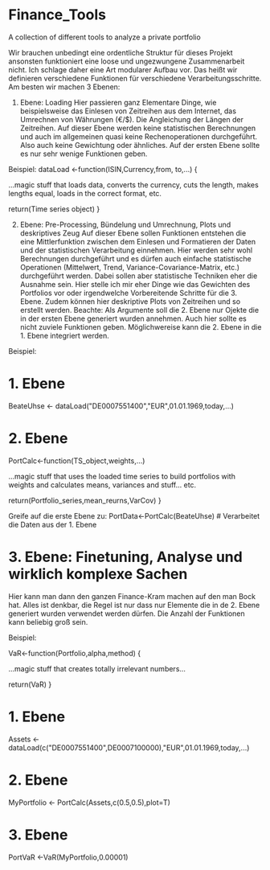 # Finance_Tools
A collection of different tools to analyze a private portfolio

Wir brauchen unbedingt eine ordentliche Struktur für dieses Projekt ansonsten funktioniert eine loose und ungezwungene Zusammenarbeit nicht. Ich schlage daher eine Art modularer Aufbau vor. Das heißt wir definieren verschiedene Funktionen für verschiedene Verarbeitungsschritte. Am besten wir machen 3 Ebenen:

1. Ebene: Loading
Hier passieren ganz Elementare Dinge, wie beispielsweise das Einlesen von Zeitreihen aus dem Internet, das Umrechnen von Währungen (€/$). Die Angleichung der Längen der Zeitreihen. Auf dieser Ebene werden keine statistischen Berechnungen und auch im allgemeinen quasi keine Rechenoperationen durchgeführt. Also auch keine Gewichtung oder ähnliches. Auf der ersten Ebene sollte es nur sehr wenige Funktionen geben. 

Beispiel:
dataLoad <-function(ISIN,Currency,from, to,...) {
   
   ...magic stuff that loads data, converts the currency, cuts the length, makes lengths equal, loads in the correct format, etc.
   
   return(Time series object)
}

2. Ebene: Pre-Processing, Bündelung und Umrechnung, Plots und deskriptives Zeug
Auf dieser Ebene sollen Funktionen entstehen die eine Mittlerfunktion zwischen dem Einlesen und Formatieren der Daten und der statistischen Verarbeitung einnehmen. Hier werden sehr wohl Berechnungen durchgeführt und es dürfen auch einfache statistische Operationen (Mittelwert, Trend, Variance-Covariance-Matrix, etc.) durchgeführt werden. Dabei sollen aber statistische Techniken eher die Ausnahme sein. Hier stelle ich mir eher Dinge wie das Gewichten des Portfolios vor oder irgendwelche Vorbereitende Schritte für die 3. Ebene. Zudem können hier deskriptive Plots von Zeitreihen und so erstellt werden. Beachte: Als Argumente soll die 2. Ebene nur Ojekte die in der ersten Ebene generiert wurden annehmen. Auch hier sollte es nicht zuviele Funktionen geben. Möglichwereise kann die 2. Ebene in die 1. Ebene integriert werden.

Beispiel:

# 1. Ebene
BeateUhse <- dataLoad("DE0007551400","EUR",01.01.1969,today,...) 

# 2. Ebene
PortCalc<-function(TS_object,weights,...) 

   ...magic stuff that uses the loaded time series to build portfolios with weights and calculates means, variances and stuff... etc.
   
   return(Portfolio_series,mean_reurns,VarCov)
}

Greife auf die erste Ebene zu: 
PortData<-PortCalc(BeateUhse) # Verarbeitet die Daten aus der 1. Ebene

# 3. Ebene: Finetuning, Analyse und wirklich komplexe Sachen
Hier kann man dann den ganzen Finance-Kram machen auf den man Bock hat. Alles ist denkbar, die Regel ist nur dass nur Elemente die in de 2. Ebene generiert wurden verwendet werden dürfen. Die Anzahl der Funktionen kann beliebig groß sein.

Beispiel:

VaR<-function(Portfolio,alpha,method) {

   ...magic stuff that creates totally irrelevant numbers...
   
   return(VaR)
}

# 1. Ebene
Assets <- dataLoad(c("DE0007551400",DE0007100000),"EUR",01.01.1969,today,...) 

# 2. Ebene
MyPortfolio <- PortCalc(Assets,c(0.5,0.5),plot=T)

# 3. Ebene
PortVaR <-VaR(MyPortfolio,0.00001)




